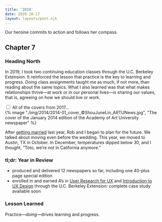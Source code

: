 ```yaml
---
title: '2019'
date: 2020-10-27
layout: layouts/post.njk
---
```


<span class="small-caps">Our heroine commits to action</span> and follows her compass.

<!-- excerpt -->

<h2>Chapter 7</h2>
<h3>Heading North</h3>

In 2019, I took two continuing education classes through the U.C. Berkeley Extension. It reinforced the lesson that practice is the key to learning and progress. *Doing* class assignments taught me as much, if not more, than reading about the same topics. What I also learned was that what makes relationships thrive—at work or in our personal lives—is sharing our values, that is, agreeing on how we should live or work.

<div class="accordion">
<input type="checkbox" id="2019" class="accordion__input">
<label for="2019" class="accordion__label">All of the covers from 2017...</label>
  <div class="img-container">
  {% image "./img/2014/2014-01_cover_©ShouJuneLin_ARTUNews.jpg", "The cover of the January 2014 edition of the Academy of Art University newspaper" %}
  </div>
</div>

After [getting married](http://segallphotography.com/blog/2018/04/rob-junes-boulders-resort-spa-wedding/) last year, Rob and I began to plan for the future. We talked about moving even before the wedding. This year, we moved to Austin, TX in October. In December, temperatures dipped below 30, and I thought, “Toto, we’re not in California anymore.”

### tl;dr: Year in Review

* produced and delivered 12 newspapers so far, including one 40-plus page special edition
* enrolled in and earned A’s in [User Research for UX](https://extension.berkeley.edu/search/publicCourseSearchDetails.do?method=load&courseId=26741233#!#outline) and [Introduction to UX Design](https://extension.berkeley.edu/search/publicCourseSearchDetails.do?method=load&courseId=10878964) through the U.C. Berkeley Extension: complete case study available soon

### Lesson Learned
Practice—*doing*—drives learning and progress. 
